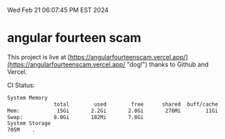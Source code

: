 Wed Feb 21 06:07:45 PM EST 2024

# angular fourteen scam


This project is live at [https://angularfourteenscam.vercel.app/](https://angularfourteenscam.vercel.app/ "dog!") thanks to Github and Vercel.

CI Status: 

```bash
System Memory
               total        used        free      shared  buff/cache   available
Mem:            15Gi       2.2Gi       2.0Gi       276Mi        11Gi        13Gi
Swap:          8.0Gi       182Mi       7.8Gi
System Storage
705M	.
```
```bash
